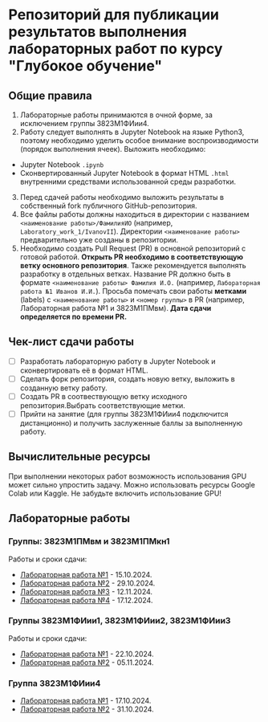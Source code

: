 # Репозиторий для публикации результатов выполнения лабораторных работ по курсу "Глубокое обучение"

## Общие правила

1. Лабораторные работы принимаются в очной форме, за исключением группы 3823М1ФИии4.
2. Работу следует выполнять в Jupyter Notebook на языке Python3, поэтому необходимо уделить особое внимание воспроизводимости (порядок выполнения ячеек). Выложить необходимо:
- Jupyter Notebook `.ipynb` 
- Сконвертированный Jupyter Notebook в формат  HTML `.html` внутренними средствами использованной среды разработки.
3. Перед сдачей работы необходимо выложить результаты в собственный fork публичного GitHub-репозитория.
4. Все файлы работы должны находиться в директории с названием `<наименование работы>/ФамилияИО` (например, `Laboratory_work_1/IvanovII`). Директории `<наименование работы>` предварительно уже созданы в репозитории.
5. Необходимо создать Pull Request (PR) в основной репозиторий с готовой работой. **Открыть PR необходимо в соответствующую ветку основного репозитория**. Также рекомендуется выполнять разработку в отдельных ветках. Название PR должно быть в формате `<наименование работы> Фамилия И.О.` (например, `Лабораторная работа №1 Иванов И.И.`). Просьба помечать свои работы **метками** (labels) с `<наименование работы>` и `<номер группы>` в PR (например, Лабораторная работа №1 и 3823М1ПМвм). **Дата сдачи определяется по времени PR.**

## Чек-лист сдачи работы
- [ ] Разработать лабораторную работу в Jupyter Notebook и сконвертировать её в формат HTML.
- [ ] Сделать форк репозитория, создать новую ветку, выложить в созданную ветку работу.
- [ ] Создать PR в соотвествующую ветку исходного репозитория.Выбрать соответствующие метки.
- [ ] Прийти на занятие (для группы 3823М1ФИии4 подключится дистанционно) и получить заслуженные баллы за выполненную работу.

## Вычислительные ресурсы

При выполнении некоторых работ возможность использования GPU может сильно упростить задачу. Можно использовать ресурсы Google Colab или Kaggle. Не забудьте включить использование GPU!

## Лабораторные работы

### Группы: 3823М1ПМвм и 3823М1ПМкн1

Работы и сроки сдачи:

- [Лабораторная работа №1](descriptions/laboratory_work_1.md) - 15.10.2024.
- [Лабораторная работа №2](descriptions/laboratory_work_2.md) - 29.10.2024.
- [Лабораторная работа №3](descriptions/laboratory_work_3.md) - 12.11.2024.
- [Лабораторная работа №4](descriptions/laboratory_work_4.md) - 17.12.2024.

### Группы 3823М1ФИии1, 3823М1ФИии2, 3823М1ФИии3

Работы и сроки сдачи:

- [Лабораторная работа №1](descriptions/laboratory_work_1.md) - 22.10.2024.
- [Лабораторная работа №2](descriptions/laboratory_work_2.md) - 05.11.2024.

### Группа 3823М1ФИии4

- [Лабораторная работа №1](descriptions/laboratory_work_1.md) - 17.10.2024.
- [Лабораторная работа №2](descriptions/laboratory_work_2.md) - 31.10.2024.